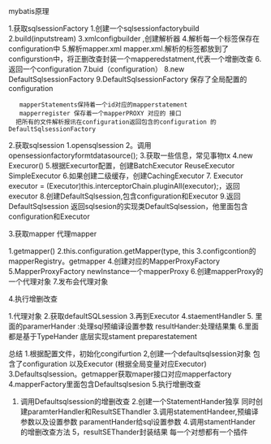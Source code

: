 mybatis原理

1.获取sqlsessionFactory
      1.创建一个sqlsessionfactorybuild
      2.build(inputstream)
      3.xmlconfigbuilder ,创建解析器
      4.解析每一个标签保存在configuration中
      5.解析mapper.xml
          mapper.xml.解析的标签都放到了configurstion中，将正删改查封装一个mapperedstatment,代表一个增删改查
      6.返回一个configuration
      7.buid（configuration）
      8.new DefaultSqlsessionFactory
      9.DefaultSqlsessionFactory 保存了全局配置的configuration
      
       mapperStatements保持着一个id对应的mapperstatement
       mapperregister 保存着一个mapperPROXY 对应的 接口
      把所有的文件解析报讯在configuration返回包含的configuration 的 DefaultSqlsessionFactory 
2.获取sqlsession
      1.opensqlsession
      2。调用opensessionfactoryformtdatasource();
      3.获取一些信息，常见事物tx
      4.new Execuror()
      5.根据Execurtor配置，创建BatchExecutor ReuseExecutor SimpleExecutor
      6.如果创建二级缓存，创建CachingExecutor
      7. Executor executor = (Executor)this.interceptorChain.pluginAll(executor);，返回executor
      8.创建DefaultSqlsession,包含configuration和Executor
      9.返回DefaultSqlsession
      返回sqlsesion的实现类DefaultSqlsession，他里面包含configuration和Executor
    

3.获取mapper 代理mapper

   1.getmapper()
   2.this.configuration.getMapper(type, this
   3.configcontion的mapperRegistry。getmapper
   4.创建对应的MapperProxyFactory
   5.MapperProxyFactory newInstance一个mapperProxy
   6.创建mapperProxy的一个代理对象
   7.发布会代理对象

4.执行增删改查

   1.代理对象
   2.获取defaultSQLsession
   3.再到Executor
   4.staementHandler
   5. 里面的paramerHander :处理sql预编译设置参数
      resultHander:处理结果集
   6.里面都是基于TypeHander
   底层实现stament preparestatement   

总结
  1.根据配置文件，初始化congifurtion
  2,创建一个defaultsqlsession对象
     包含了configuration 以及Executor (根据全局变量对应Executor)
  3.Defaultsqlsession。getmapper获取maper接口对应mapperfactory
  4.mapperFactory里面包含Defaultsqlsesion
  5.执行增删改查
   1. 调用Defaultsqlsession的增删改查
   2.创建一个StatementHander独享
    同时创建paramterHandler和ResultSEThandler
    3.调用statementHandeer,预编译参数以及设置参数
    paramentHander给sql设置参数
    4.调用stamentHander 的增删改查方法
    5，resultSEThander封装结果
  每一个对想都有一个插件  
